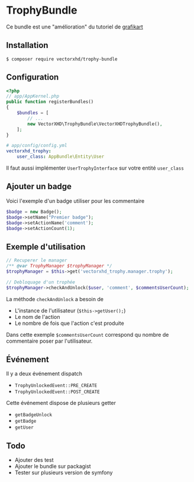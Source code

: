  

# TrophyBundle
Ce bundle est une "amélioration" du tutoriel de [grafikart](https://www.youtube.com/watch?v=P6MjPMRjJvo)

## Installation

```shell
$ composer require vectorxhd/trophy-bundle
```

## Configuration
```php
<?php
// app/AppKernel.php
public function registerBundles()
{
    $bundles = [
        // ...
        new VectorXHD\TrophyBundle\VectorXHDTrophyBundle(),
    ];
}
```

```yaml
# app/config/config.yml
vectorxhd_trophy:  
    user_class: AppBundle\Entity\User
```
Il faut aussi implémenter `UserTrophyInterface` sur votre entité `user_class`

## Ajouter un badge 
Voici l'exemple d'un badge utiliser pour les commentaire
```php
$badge = new Badge();  
$badge->setName("Premier badge");  
$badge->setActionName('comment');  
$badge->setActionCount(1);
```

## Exemple d'utilisation
```php
// Recuperer le manager
/** @var TrophyManager $trophyManager */  
$trophyManager = $this->get('vectorxhd_trophy.manager.trophy');

// Debloquage d'un trophée
$trophyManager->checkAndUnlock($user, 'comment', $commentsUserCount);
```

La méthode `checkAndUnlock` a besoin de

 - L'instance de l'utilisateur (`$this->getUser();`)
 - Le nom de l'action
 - Le nombre de fois que l'action c'est produite

Dans cette exemple `$commentsUserCount` correspond qu nombre de commentaire poser par l'utilisateur.

## Événement
Il y a deux événement dispatch 

 - `TrophyUnlockedEvent::PRE_CREATE`
 - `TrophyUnlockedEvent::POST_CREATE`
 
Cette événement dispose de plusieurs getter
 - `getBadgeUnlock`
 - `getBadge`
 - `getUser`

## Todo

 - Ajouter des test
 - Ajouter le bundle sur packagist
 - Tester sur plusieurs version de symfony

